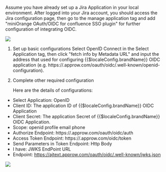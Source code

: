<IntegrationDetailCard title="Before start configuring Jira on Approw">

Assume you have already set up a Jira Application in your local environment. After logged into your Jira account, you should access the Jira configuration page, then go to the manage application tag and add "miniOrange OAuth/OIDC for confluence SSO plugin" for further configuration of integrating OIDC.

![](~@imagesZhCn/integration/jira/step1-1.png)

</IntegrationDetailCard>
<IntegrationDetailCard title="Setup Basic Configurations of OpenID Connection">

1. Set up basic configurations 
   Select OpenID Connect in the Select Application tag, then click "fetch info by Metadata URL" and input the address that used for configuring {{$localeConfig.brandName}} OIDC application (e.g. https://<YOUR-APP-DOMAINNAME>.approw.com/oauth/oidc/.well-known/openid-configuration).

2. Complete other required configuration

   Here are the details of configurations:

- Select Application: OpenID
- Client ID: The application ID of {{$localeConfig.brandName}} OIDC Application
- Client Secret: The application Secret of {{$localeConfig.brandName}} OIDC Application.
- Scope: openid profile email phone
- Authorize Endpoint: https://<YOUR-APP-DOMAINNAME>.approw.com/oauth/oidc/auth
- Access Token Endpoint: https://<YOUR-APP-DOMAINNAME>.approw.com/oidc/token
- Send Parameters in Token Endpoint: Http Body
- I have: JWKS EndPoint URL
- Endpoint: https://ajtext.approw.com/oauth/oidc/.well-known/jwks.json

![](~@imagesZhCn/integration/jira/step1-2.png)

</IntegrationDetailCard>
